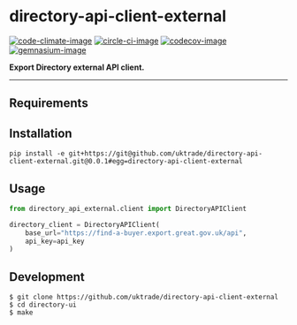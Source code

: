 # directory-api-client-external

[![code-climate-image]][code-climate]
[![circle-ci-image]][circle-ci]
[![codecov-image]][codecov]
[![gemnasium-image]][gemnasium]

**Export Directory external API client.**

---

## Requirements

## Installation

```shell
pip install -e git+https://git@github.com/uktrade/directory-api-client-external.git@0.0.1#egg=directory-api-client-external
```

## Usage

```python
from directory_api_external.client import DirectoryAPIClient

directory_client = DirectoryAPIClient(
    base_url="https://find-a-buyer.export.great.gov.uk/api",
    api_key=api_key
)
```

## Development

    $ git clone https://github.com/uktrade/directory-api-client-external
    $ cd directory-ui
    $ make

[code-climate-image]: https://codeclimate.com/github/uktrade/directory-api-client-external/badges/issue_count.svg
[code-climate]: https://codeclimate.com/github/uktrade/directory-api-client-external

[circle-ci-image]: https://circleci.com/gh/uktrade/directory-api-client-external/tree/master.svg?style=svg
[circle-ci]: https://circleci.com/gh/uktrade/directory-api-client-external/tree/master

[codecov-image]: https://codecov.io/gh/uktrade/directory-api-client-external/branch/master/graph/badge.svg
[codecov]: https://codecov.io/gh/uktrade/directory-api-client-external

[gemnasium-image]: https://gemnasium.com/badges/github.com/uktrade/directory-api-client-external.svg
[gemnasium]: https://gemnasium.com/github.com/uktrade/directory-api-client-external
